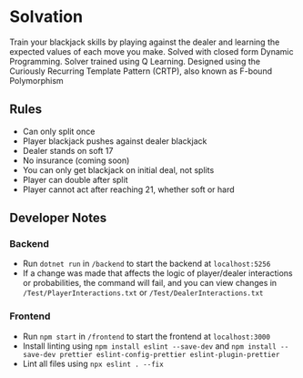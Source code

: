 # Solvation
Train your blackjack skills by playing against the dealer and learning the expected values of each move you make. Solved with closed form Dynamic Programming. Solver trained using Q Learning. Designed using the Curiously Recurring Template Pattern (CRTP), also known as F-bound Polymorphism

## Rules
- Can only split once
- Player blackjack pushes against dealer blackjack
- Dealer stands on soft 17
- No insurance (coming soon)
- You can only get blackjack on initial deal, not splits
- Player can double after split
- Player cannot act after reaching 21, whether soft or hard

## Developer Notes

### Backend
- Run `dotnet run` in `/backend` to start the backend at `localhost:5256`
- If a change was made that affects the logic of player/dealer interactions or probabilities, the command will fail, and you can view changes in `/Test/PlayerInteractions.txt` or `/Test/DealerInteractions.txt`

### Frontend
- Run `npm start` in `/frontend` to start the frontend at `localhost:3000`
- Install linting using `npm install eslint --save-dev` and `npm install --save-dev prettier eslint-config-prettier eslint-plugin-prettier`
- Lint all files using `npx eslint . --fix`